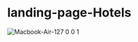 # landing-page-Hotels
![Macbook-Air-127 0 0 1](https://github.com/user-attachments/assets/8ae42c74-8b86-4ce5-9e62-bb46aef1029b)
